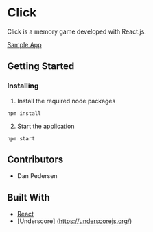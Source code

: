 # Click

Click is a memory game developed with React.js.

[Sample App](https://click-app-dp.herokuapp.com/)

## Getting Started

### Installing

1. Install the required node packages

```
npm install
```

2. Start the application

```
npm start
```

## Contributors

* Dan Pedersen

## Built With

* [React](http://reactjs.org)
* [Underscore] (https://underscorejs.org/)